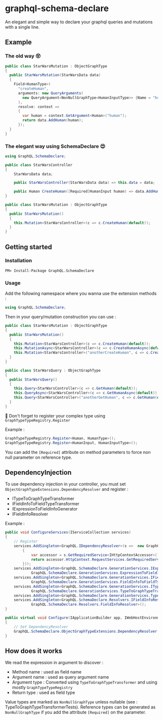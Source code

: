 # graphql-schema-declare
An elegant and simple way to declare your graphql queries and mutations with a single line.


## Example

### The old way :dizzy_face:

```csharp
public class StarWarsMutation : ObjectGraphType
{
  public StarWarsMutation(StarWarsData data)
  {
    Field<HumanType>(
      "createHuman",
      arguments: new QueryArguments(
        new QueryArgument<NonNullGraphType<HumanInputType>> {Name = "human"}
      ),
      resolve: context =>
      {
        var human = context.GetArgument<Human>("human");
        return data.AddHuman(human);
      });
  }
}
```


### The elegant way using SchemaDeclare :heart_eyes:

```csharp
using GraphQL.SchemaDeclare;

public class StarWarsController
{
	StarWarsData data;

	public StarWarsController(StarWarsData data) => this.data = data;

	public Human CreateHuman([Required]HumanInput human) => data.AddHuman(new Human() { Name = human.Name });
}

public class StarWarsMutation : ObjectGraphType
{
  public StarWarsMutation()
  {
	this.Mutation<StarWarsController>(c => c.CreateHuman(default));
  }
}
```


## Getting started

### Installation

```
PM> Install-Package GraphQL.SchemaDeclare
```

### Usage

Add the following namespace where you wanna use the extension methods :
```csharp
using GraphQL.SchemaDeclare;
```

Then in your query/mutation construction you can use :
```csharp
public class StarWarsMutation : ObjectGraphType
{
  public StarWarsMutation()
  {
	this.Mutation<StarWarsController>(c => c.CreateHuman(default));
	this.MutationAsync<StarWarsController>(c => c.CreateHumanAsync(default));
	this.Mutation<StarWarsController>("anotherCreateHuman", c => c.CreateHuman(default));
  }
}

public class StarWarsQuery : ObjectGraphType
{
  public StarWarsQuery()
  {
	this.Query<StarWarsController>(c => c.GetHuman(default));
	this.QueryAsync<StarWarsController>(c => c.GetHumanAsync(default));
	this.Query<StarWarsController>("anotherGetHuman", c => c.GetHuman(default));
  }
}
```

:rotating_light: Don't forget to register your complex type using `GraphTypeTypeRegistry.Register`

Example :
```csharp
GraphTypeTypeRegistry.Register<Human, HumanType>();
GraphTypeTypeRegistry.Register<HumanInput, HumanInputType>();
```


You can add the `[Required]` attribute on method parameters to force non null parameter on reference type.

## DependencyInjection

To use dependency injection in your controller, you must set `ObjectGraphTypeExtensions.DependencyResolver` and register :
- ITypeToGraphTypeTransformer
- IFieldInfoToFieldTypeTransformer
- IExpressionToFieldInfoGenerator
- IFieldInfoResolver

Example :
```csharp
public void ConfigureServices(IServiceCollection services)
{
	// Register 
	services.AddSingleton<GraphQL.IDependencyResolver>(s =>  new GraphQL.FuncDependencyResolver(type =>
		{
			var accessor = s.GetRequiredService<IHttpContextAccessor>();
			return accessor.HttpContext.RequestServices.GetRequiredService(type);
		}));
	services.AddSingleton<GraphQL.SchemaDeclare.GenerationServices.IExpressionToFieldInfoGenerator,
			GraphQL.SchemaDeclare.GenerationServices.ExpressionToFieldInfoGenerator>();
	services.AddSingleton<GraphQL.SchemaDeclare.GenerationServices.IFieldInfoToFieldTypeTransformer,
			GraphQL.SchemaDeclare.GenerationServices.FieldInfoToFieldTypeTransformer>();
	services.AddSingleton<GraphQL.SchemaDeclare.GenerationServices.ITypeToGraphTypeTransformer,
			GraphQL.SchemaDeclare.GenerationServices.TypeToGraphTypeTransformer>();
	services.AddSingleton<GraphQL.SchemaDeclare.GenerationServices.TypeToGraphTypeTransformerOptions>();
	services.AddSingleton<GraphQL.SchemaDeclare.Resolvers.IFieldInfoResolver,
			GraphQL.SchemaDeclare.Resolvers.FieldInfoResolver>();
}

public virtual void Configure(IApplicationBuilder app, IWebHostEnvironment env, Microsoft.Extensions.Logging.ILoggerFactory loggerFactory)
{
	// Set DependencyResolver
	GraphQL.SchemaDeclare.ObjectGraphTypeExtensions.DependencyResolver = app.ApplicationServices.GetRequiredService<GraphQL.IDependencyResolver>();
}
```

## How does it works

We read the expression in argument to discover :
 - Method name : used as field name
 - Argument name : used as query argument name
 - Argument type : Converted using `TypeToGraphTypeTransformer` and using mostly `GraphTypeTypeRegistry`
 - Return type : used as field type

Value types are marked as `NonNullGraphType` unless nullable (see : TypeToGraphTypeTransformerTests). Reference types can be generated as `NonNullGraphType` if you add the attribute `[Required]` on the parameter.